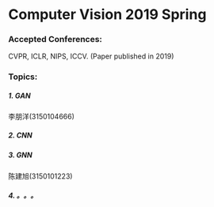 # Computer Vision 2019 Spring

### Accepted Conferences:

CVPR, ICLR, NIPS, ICCV. (Paper published in 2019)



### Topics:

##### 1. GAN

李朋洋(3150104666)

##### 2. CNN

##### 3. GNN

陈建旭(3150101223)

##### 4. 。。。